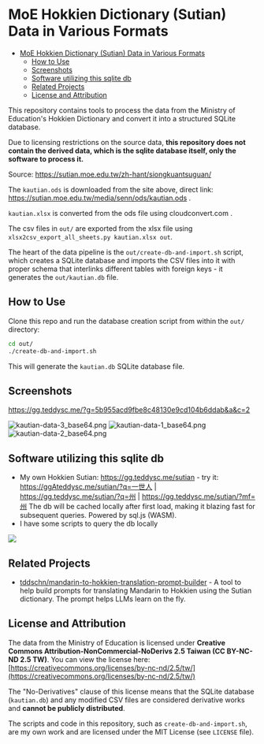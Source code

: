 # MoE Hokkien Dictionary (Sutian) Data in Various Formats

- [MoE Hokkien Dictionary (Sutian) Data in Various Formats](#moe-hokkien-dictionary-sutian-data-in-various-formats)
  - [How to Use](#how-to-use)
  - [Screenshots](#screenshots)
  - [Software utilizing this sqlite db](#software-utilizing-this-sqlite-db)
  - [Related Projects](#related-projects)
  - [License and Attribution](#license-and-attribution)

This repository contains tools to process the data from the Ministry of Education's Hokkien Dictionary and convert it into a structured SQLite database.

Due to licensing restrictions on the source data, **this repository does not contain the derived data, which is the sqlite database itself, only the software to process it.**

Source: https://sutian.moe.edu.tw/zh-hant/siongkuantsuguan/

The `kautian.ods` is downloaded from the site above, direct link: https://sutian.moe.edu.tw/media/senn/ods/kautian.ods .

`kautian.xlsx` is converted from the ods file using cloudconvert.com .

The csv files in `out/` are exported from the xlsx file using `xlsx2csv_export_all_sheets.py kautian.xlsx out`.

The heart of the data pipeline is the `out/create-db-and-import.sh` script, which creates a SQLite database and imports the CSV files into it with proper schema that interlinks different tables with foreign keys - it generates the `out/kautian.db` file.

## How to Use

Clone this repo and run the database creation script from within the `out/` directory:

```bash
cd out/
./create-db-and-import.sh
```

This will generate the `kautian.db` SQLite database file.

## Screenshots

https://gg.teddysc.me/?g=5b955acd9fbe8c48130e9cd104b6ddab&a&c=2

<!-- Start Markdown -->
![kautian-data-3_base64.png](https://g.teddysc.me/tddschn/5b955acd9fbe8c48130e9cd104b6ddab/kautian-data-3_base64.png?b)
![kautian-data-1_base64.png](https://g.teddysc.me/tddschn/5b955acd9fbe8c48130e9cd104b6ddab/kautian-data-1_base64.png?b)
![kautian-data-2_base64.png](https://g.teddysc.me/tddschn/5b955acd9fbe8c48130e9cd104b6ddab/kautian-data-2_base64.png?b)
<!-- End Markdown -->


## Software utilizing this sqlite db

- My own Hokkien Sutian: https://gg.teddysc.me/sutian - try it: https://ggAteddysc.me/sutian/?q=一世人 | https://gg.teddysc.me/sutian/?q=州 | https://gg.teddysc.me/sutian/?mf=州
  The db will be cached locally after first load, making it blazing fast for subsequent queries. Powered by sql.js (WASM).
- I have some scripts to query the db locally

![](https://g.teddysc.me/f2f36da261557ac3dac4420227445d1b?b)

## Related Projects

<!-- tddschn/mandarin-to-hokkien-translation-prompt-builder -->
- [tddschn/mandarin-to-hokkien-translation-prompt-builder](https://github.com/tddschn/mandarin-to-hokkien-translation-prompt-builder) - A tool to help build prompts for translating Mandarin to Hokkien using the Sutian dictionary. The prompt helps LLMs learn on the fly.


## License and Attribution

The data from the Ministry of Education is licensed under **Creative Commons Attribution-NonCommercial-NoDerivs 2.5 Taiwan (CC BY-NC-ND 2.5 TW)**. You can view the license here: [https://creativecommons.org/licenses/by-nc-nd/2.5/tw/](https://creativecommons.org/licenses/by-nc-nd/2.5/tw/)

The "No-Derivatives" clause of this license means that the SQLite database (`kautian.db`) and any modified CSV files are considered derivative works and **cannot be publicly distributed**.

The scripts and code in this repository, such as `create-db-and-import.sh`, are my own work and are licensed under the MIT License (see `LICENSE` file).